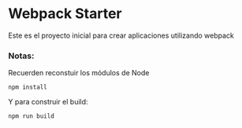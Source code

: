 # Webpack Starter

Este es el proyecto inicial para crear aplicaciones utilizando webpack

### Notas:

Recuerden reconstuir los módulos de Node
```
npm install
```

Y para construir el build:
```
npm run build
```